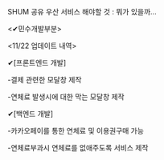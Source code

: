 SHUM 공유 우산 서비스 해야할 것 : 뭐가 있을까...

<✔민수개발부분>


<11/22 업데이트 내역>

✔[프론트엔드 개발]

-결제 관련한 모달창 제작

-연체료 발생시에 대한 막는 모달창 제작


✔[백엔드 개발]

-카카오페이를 통한 연체료 및 이용권구매 가능

-연체료부과시 연체료를 없애주도록 서비스 제작